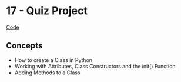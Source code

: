 # 17 - Quiz Project
[Code](https://github.com/MunMunL/Python/blob/main/day17/main.py)

## Concepts
* How to create a Class in Python
* Working with Attributes, Class Constructors and the init() Function
* Adding Methods to a Class



